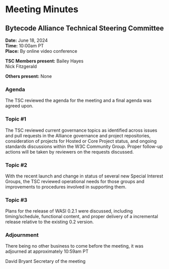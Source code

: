# Meeting Minutes
## Bytecode Alliance Technical Steering Committee
**Date:** June 18, 2024  
**Time:** 10:00am PT  
**Place:**	By online video conference  

**TSC Members present:**
Bailey Hayes  
Nick Fitzgerald  

**Others present:** 
None  

### Agenda
The TSC reviewed the agenda for the meeting and a final agenda was agreed upon.

### Topic #1
The TSC reviewed current governance topics as identified across issues and pull requests in the Alliance governance and project repositories, consideration of projects for Hosted or Core Project status, and ongoing standards discussions within the W3C Community Group. Proper follow-up actions will be taken by reviewers on the requests discussed.

### Topic #2
With the recent launch and change in status of several new Special Interest Groups, the TSC reviewed operational needs for those groups and improvements to procedures involved in supporting them.

### Topic #3
Plans for the release of WASI 0.2.1 were discussed, including timing/schedule, functional content, and proper delivery of a incremental release relative to the existing 0.2 version.

### Adjournment
There being no other business to come before the meeting, it was adjourned at approximately 10:59am PT

David Bryant
Secretary of the meeting